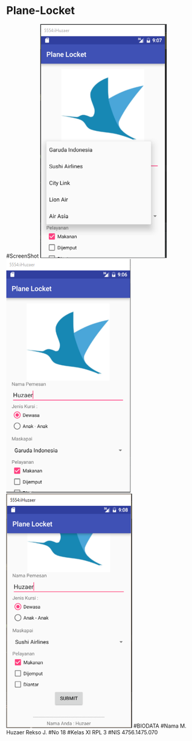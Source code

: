 # Plane-Locket
#ScreenShot 
![ScreenShot](https://github.com/HuzaerRekso/Plane-Locket/blob/master/PlaneLocket2.PNG "")
![ScreenShot](https://github.com/HuzaerRekso/Plane-Locket/blob/master/PlaneLocket1.PNG "")
![ScreenShot](https://github.com/HuzaerRekso/Plane-Locket/blob/master/PlaneLocket3.PNG "")
#BIODATA
#Nama
M. Huzaer Rekso J.
#No
18
#Kelas
XI RPL 3
#NIS
4756.1475.070
